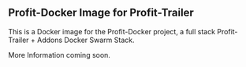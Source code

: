 ## Profit-Docker Image for Profit-Trailer

This is a Docker image for the Profit-Docker project, a full stack Profit-Trailer + Addons Docker Swarm Stack.

More Information coming soon.